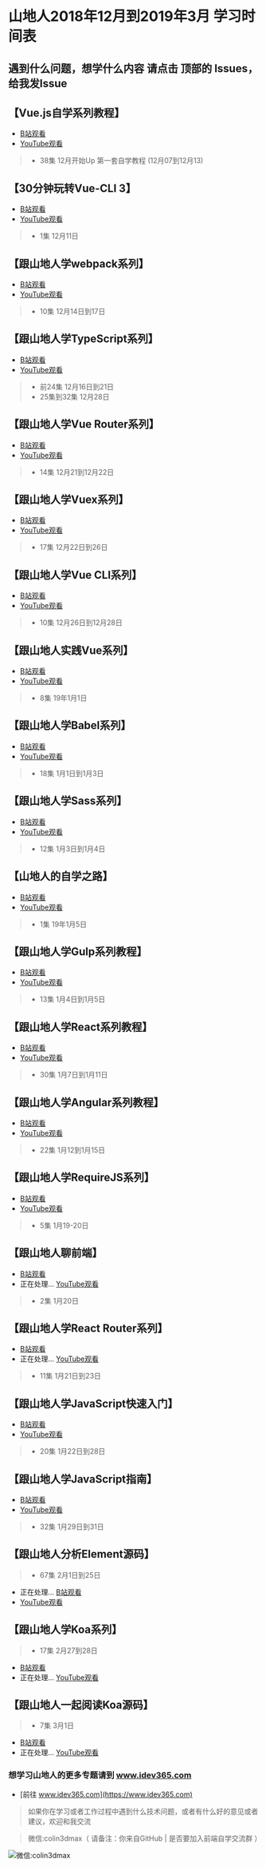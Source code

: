# 山地人2018年12月到2019年3月 学习时间表

## 遇到什么问题，想学什么内容 请点击 顶部的 Issues，给我发Issue

## 【Vue.js自学系列教程】 
* [B站观看](https://www.bilibili.com/medialist/play/ml312549104)
* [YouTube观看](https://youtu.be/SOUGNFViVFA)

>*  38集 12月开始Up  第一套自学教程 (12月07到12月13)

## 【30分钟玩转Vue-CLI 3】
* [B站观看](https://www.bilibili.com/medialist/play/ml312499204)
* [YouTube观看](https://youtu.be/rImEX-R2F-w)
>* 1集 12月11日

## 【跟山地人学webpack系列】
* [B站观看](https://www.bilibili.com/medialist/play/ml312551804)
* [YouTube观看]()
>* 10集 12月14日到17日

## 【跟山地人学TypeScript系列】
* [B站观看](https://www.bilibili.com/medialist/play/ml312552604)
* [YouTube观看]()
>* 前24集 12月16日到21日  
>* 25集到32集  12月28日

## 【跟山地人学Vue Router系列】 
* [B站观看](https://www.bilibili.com/video/av38770776)
* [YouTube观看](https://youtu.be/SSCODRlstRg)
>* 14集 12月21到12月22日

## 【跟山地人学Vuex系列】
* [B站观看](https://www.bilibili.com/medialist/play/ml312551004)
* [YouTube观看](https://youtu.be/2-FQTJQLaOA)
>* 17集 12月22日到26日 

## 【跟山地人学Vue CLI系列】 
* [B站观看](https://www.bilibili.com/medialist/play/ml312499204)
* [YouTube观看](https://youtu.be/rImEX-R2F-w)
>* 10集 12月26日到12月28日

## 【跟山地人实践Vue系列】
* [B站观看](https://www.bilibili.com/medialist/play/ml312498604)
* [YouTube观看](https://youtu.be/GLtvh9E2ArI)
>* 8集 19年1月1日

## 【跟山地人学Babel系列】
* [B站观看](https://www.bilibili.com/medialist/play/ml312497004)
* [YouTube观看](https://youtu.be/DNAg3fIKl-g)
>* 18集 1月1日到1月3日

## 【跟山地人学Sass系列】
* [B站观看](https://www.bilibili.com/medialist/play/ml312496304)
* [YouTube观看](https://youtu.be/c3HwNbvWB6g)
>* 12集 1月3日到1月4日

## 【山地人的自学之路】
* [B站观看](https://space.bilibili.com/390120104)
* [YouTube观看](https://youtu.be/ToUp-we_NEk)
>* 1集 19年1月5日

## 【跟山地人学Gulp系列教程】
* [B站观看](https://www.bilibili.com/medialist/play/ml312494804)
* [YouTube观看](https://youtu.be/165TXb344L4)
>* 13集 1月4日到1月5日

## 【跟山地人学React系列教程】
* [B站观看](https://www.bilibili.com/medialist/play/ml312490404)
* [YouTube观看](https://youtu.be/eYzbrroNv_E)
>* 30集 1月7日到1月11日

## 【跟山地人学Angular系列教程】
* [B站观看](https://www.bilibili.com/medialist/play/ml312486404)
* [YouTube观看](https://youtu.be/csE6ue9w7YM)
>* 22集 1月12到1月15日

## 【跟山地人学RequireJS系列】
* [B站观看](https://www.bilibili.com/medialist/play/ml313977804)
* [YouTube观看]()
>* 5集 1月19-20日

## 【跟山地人聊前端】
* [B站观看](https://www.bilibili.com/medialist/play/ml314098604)
* 正在处理... [YouTube观看]()
>* 2集 1月20日

## 【跟山地人学React Router系列】
* [B站观看](https://www.bilibili.com/medialist/play/ml314696804)
* 正在处理... [YouTube观看]()
>* 11集 1月21日到23日

## 【跟山地人学JavaScript快速入门】
* [B站观看](https://www.bilibili.com/medialist/play/ml315136604)
* [YouTube观看](https://youtu.be/ILbipd5QI2o)
>* 20集 1月22日到28日

## 【跟山地人学JavaScript指南】
* [B站观看](https://www.bilibili.com/medialist/play/ml317539304)
* [YouTube观看](https://youtu.be/B_q6yZ68aQk)
>* 32集 1月29日到31日

## 【跟山地人分析Element源码】
>* 67集 2月1日到25日
* 正在处理... [B站观看](https://www.bilibili.com/video/av42276772)
* [YouTube观看]()

## 【跟山地人学Koa系列】
>* 17集 2月27到28日
* [B站观看](https://www.bilibili.com/medialist/play/ml331458204)
* 正在处理... [YouTube观看]()

## 【跟山地人一起阅读Koa源码】
>* 7集 3月1日
* [B站观看](https://www.bilibili.com/medialist/play/ml334226604)
* 正在处理... [YouTube观看]()

### 想学习山地人的更多专题请到 www.idev365.com 

* [前往 www.idev365.com](https://www.idev365.com)

> 如果你在学习或者工作过程中遇到什么技术问题，或者有什么好的意见或者建议，欢迎和我交流  

> 微信:colin3dmax（ 请备注：你来自GitHub | 是否要加入前端自学交流群 ）

![微信:colin3dmax](https://raw.githubusercontent.com/colin3dmax/idev365_static/master/banner/banner_wechat.png)

